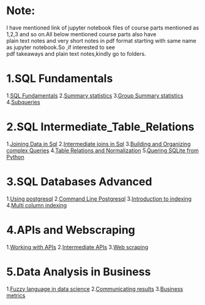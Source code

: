 # Note:
 I have mentioned link of jupyter notebook files of course parts mentioned as 1,2,3 and so on.All below mentioned course parts also have</br>
 plain text notes and very short notes in pdf format starting with same name as jupyter notebook.So ,if interested to see</br> 
 pdf takeaways and plain text notes,kindly go to folders.

# 1.SQL Fundamentals

1.[SQL Fundamentals](https://github.com/AnshuTrivedi/Data-Scientist-In-Python/blob/master/Step%204_%20Working%20with%20data%20sources/1.SQL%20Fundamentals/1.Introduction%20to%20SQL.ipynb)
2.[Summary statistics](https://github.com/AnshuTrivedi/Data-Scientist-In-Python/blob/master/Step%204_%20Working%20with%20data%20sources/1.SQL%20Fundamentals/2.Summary%20Statistics.ipynb)
3.[Group Summary statistics](https://github.com/AnshuTrivedi/Data-Scientist-In-Python/blob/master/Step%204_%20Working%20with%20data%20sources/1.SQL%20Fundamentals/3.Group%20Summary%20Statistics.ipynb)
4.[Subqueries](https://github.com/AnshuTrivedi/Data-Scientist-In-Python/blob/master/Step%204_%20Working%20with%20data%20sources/1.SQL%20Fundamentals/4.Subqueries.ipynb)

# 2.SQL Intermediate_Table_Relations

1.[Joining Data in Sql](https://github.com/AnshuTrivedi/Data-Scientist-In-Python/blob/master/Step%204_%20Working%20with%20data%20sources/2.SQL%20Intermediate_Table_Relations/1.Joining%20Data%20in%20SQL.ipynb)
2.[Intermediate joins in Sql](https://github.com/AnshuTrivedi/Data-Scientist-In-Python/blob/master/Step%204_%20Working%20with%20data%20sources/2.SQL%20Intermediate_Table_Relations/2.Intermediate%20Joins%20in%20SQL.ipynb)
3.[Building and Organizing complex Queries](https://github.com/AnshuTrivedi/Data-Scientist-In-Python/blob/master/Step%204_%20Working%20with%20data%20sources/2.SQL%20Intermediate_Table_Relations/3.Building%20and%20Organizing%20Complex%20Queries.ipynb)
4.[Table Relations and Normalization](https://github.com/AnshuTrivedi/Data-Scientist-In-Python/blob/master/Step%204_%20Working%20with%20data%20sources/2.SQL%20Intermediate_Table_Relations/4.Table%20Relations%20and%20Normalization.ipynb)
5.[Quering SQLite from Python](https://github.com/AnshuTrivedi/Data-Scientist-In-Python/blob/master/Step%204_%20Working%20with%20data%20sources/2.SQL%20Intermediate_Table_Relations/5.Querying%20SQLite%20from%20Python.ipynb)


# 3.SQL Databases Advanced 

1.[Using postgresql](https://github.com/AnshuTrivedi/Data-Scientist-In-Python/blob/master/Step%204_%20Working%20with%20data%20sources/3.SQL%20Databases%20Advanced/1.using_PostGreSQL.txt)
2.[Command Line Postgresql](https://github.com/AnshuTrivedi/Data-Scientist-In-Python/blob/master/Step%204_%20Working%20with%20data%20sources/3.SQL%20Databases%20Advanced/3.command_line_PostgreSQL.txt)
3.[Introduction to indexing](https://github.com/AnshuTrivedi/Data-Scientist-In-Python/blob/master/Step%204_%20Working%20with%20data%20sources/3.SQL%20Databases%20Advanced/4.introduction_to_indexing.txt)
4.[Multi column indexing](https://github.com/AnshuTrivedi/Data-Scientist-In-Python/blob/master/Step%204_%20Working%20with%20data%20sources/3.SQL%20Databases%20Advanced/5.multi_column_indexing.txt)

# 4.APIs and Webscraping

1.[Working with APIs](https://github.com/AnshuTrivedi/Data-Scientist-In-Python/blob/master/Step%204_%20Working%20with%20data%20sources/4.APIs%20and%20Webscraping/1.working_with_apis.txt)
2.[Intermediate APIs](https://github.com/AnshuTrivedi/Data-Scientist-In-Python/blob/master/Step%204_%20Working%20with%20data%20sources/4.APIs%20and%20Webscraping/2.intermediate_apis.txt)
3.[Web scraping](https://github.com/AnshuTrivedi/Data-Scientist-In-Python/blob/master/Step%204_%20Working%20with%20data%20sources/4.APIs%20and%20Webscraping/3.web_scraping.txt)

# 5.Data Analysis in Business
1.[Fuzzy language in data science](https://github.com/AnshuTrivedi/Data-Scientist-In-Python/blob/master/Step%204_%20Working%20with%20data%20sources/5.Data%20Analysis%20in%20Business/1.fuzzy-language-in-data-science-takeaways.pdf)
2.[Communicating results](https://github.com/AnshuTrivedi/Data-Scientist-In-Python/blob/master/Step%204_%20Working%20with%20data%20sources/5.Data%20Analysis%20in%20Business/2.communicating_results.txt)
3.[Business metrics](https://github.com/AnshuTrivedi/Data-Scientist-In-Python/blob/master/Step%204_%20Working%20with%20data%20sources/5.Data%20Analysis%20in%20Business/3.Business%20Metrics.ipynb)

 